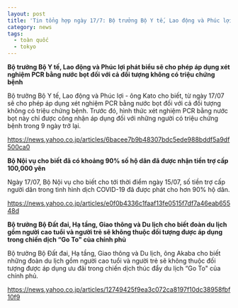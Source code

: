 ```yaml
---
layout: post
title: 'Tin tổng hợp ngày 17/7: Bộ trưởng Bộ Y tế, Lao động và Phúc lợi phát biểu sẽ cho phép áp dụng xét nghiệm PCR bằng nước bọt đối với cả đối tượng không có triệu chứng bệnh'
category: news
tags: 
  - toàn quốc
  - tokyo
---
```

**Bộ trưởng Bộ Y tế, Lao động và Phúc lợi phát biểu sẽ cho phép áp dụng xét nghiệm PCR bằng nước bọt đối với cả đối tượng không có triệu chứng bệnh**

Bộ trưởng Bộ Y tế, Lao động và Phúc lợi - ông Kato cho biết, từ ngày 17/07 sẽ cho phép áp dụng xét nghiệm PCR bằng nước bọt đối với cả đối tượng không có triệu chứng bệnh. Trước đó, hình thức xét nghiệm PCR bằng nước bọt này chỉ được công nhận áp dụng đối với những người có triệu chứng bệnh trong 9 ngày trở lại.

<https://news.yahoo.co.jp/articles/6bacee7b9b48307bdc5ede988bddf5a9df500ca0>

**Bộ Nội vụ cho biết đã có khoảng 90% số hộ dân đã được nhận tiền trợ cấp 100,000 yên**

Ngày 17/07, Bộ Nội vụ cho biết cho tới thời điểm ngày 15/07, số tiền trợ cấp người dân trong tình hình dịch COVID-19 đã được phát cho hơn 90% hộ dân. 

<https://news.yahoo.co.jp/articles/e0f0b4336c1faaf13fe0515f7df7a46eab65548d>

**Bộ trưởng Bộ Đất đai, Hạ tầng, Giao thông và Du lịch cho biết đoàn du lịch gồm người cao tuổi và người trẻ sẽ không thuộc đối tượng được áp dụng trong chiến dịch “Go To" của chính phủ**

Bộ trưởng Bộ Đất đai, Hạ tầng, Giao thông và Du lịch, ông Akaba cho biết những đoàn du lịch gồm người cao tuổi và người trẻ sẽ không thuộc đối tượng được áp dụng ưu đãi trong chiến dịch thúc đẩy du lịch “Go To" của chính phủ.

<https://news.yahoo.co.jp/articles/12749425f9ea3c072ca8197f10dc38958fbf10f9>

